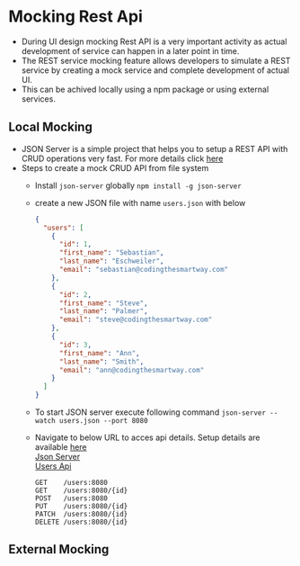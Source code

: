 # Mocking Rest Api

- During UI design mocking Rest API is a very important activity as actual development of service can happen in a later point in time. 
- The REST service mocking feature allows developers to simulate a REST service by creating a mock service and complete development of actual UI.
- This can be achived locally using a npm package or using external services.

## Local Mocking
- JSON Server is a simple project that helps you to setup a REST API with CRUD operations very fast. For more details click [here](https://github.com/typicode/json-server)
- Steps to create a mock CRUD API from file system
  - Install `json-server` globally
    `npm install -g json-server`
  - create a new JSON file with name `users.json` with below
    ```json
    {
      "users": [
        {
          "id": 1,
          "first_name": "Sebastian",
          "last_name": "Eschweiler",
          "email": "sebastian@codingthesmartway.com"
        },
        {
          "id": 2,
          "first_name": "Steve",
          "last_name": "Palmer",
          "email": "steve@codingthesmartway.com"
        },
        {
          "id": 3,
          "first_name": "Ann",
          "last_name": "Smith",
          "email": "ann@codingthesmartway.com"
        }
      ]
    }
    ```
  - To start JSON server execute following command
    `json-server --watch users.json --port 8080`
  - Navigate to below URL to acces api details. Setup details are available [here](../02-MyDev/02/mocking)  
    [Json Server](http://localhost:8080)   
    [Users Api](http://localhost:8080/users)

     ```text
     GET    /users:8080
     GET    /users:8080/{id}
     POST   /users:8080
     PUT    /users:8080/{id}
     PATCH  /users:8080/{id}
     DELETE /users:8080/{id}
     ```

## External Mocking